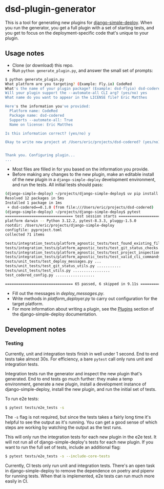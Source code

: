 dsd-plugin-generator
===

This is a tool for generating new plugins for [django-simple-deploy](https://github.com/django-simple-deploy/django-simple-deploy). When you run the generator, you get a full plugin with a set of starting tests, and you get to focus on the deployment-specific code that's unique to your plugin.

Usage notes
---

- Clone (or download) this repo.
- Run `python generate_plugin.py`, and answer the small set of prompts:

```sh
$ python generate_plugin.py 
What platform are you targeting? (Example: Fly.io) CodeRed
What's the name of your plugin package? (Example: dsd-flyio) dsd-codered
Will your plugin support the --automate-all CLI arg? (yes/no) yes
What name do you want to appear in the LICENSE file? Eric Matthes

Here's the information you've provided:
  Platform name: CodeRed
  Package name: dsd-codered
  Supports --automate-all: True
  Name on license: Eric Matthes

Is this information correct? (yes/no) y

Okay to write new project at /Users/eric/projects/dsd-codered? (yes/no) y


Thank you. Configuring plugin...
...
```

- Most files are filled in for you based on the information you provide.
- Before making any changes to the new plugin, make an editable install of the new plugin in a `django-simple-deploy` development environment, and run the tests. All initial tests should pass:

```sh
(django-simple-deploy) ~/projects/django-simple-deploy$ uv pip install -e ~/projects/dsd-codered
Resolved 12 packages in 5ms
Installed 1 package in 1ms
 + dsd-codered==0.1.0 (from file:///Users/eric/projects/dsd-codered)
(django-simple-deploy) ~/projects/django-simple-deploy$ pytest
=============================== test session starts ===============================
platform darwin -- Python 3.12.2, pytest-8.3.3, pluggy-1.5.0
rootdir: /Users/eric/projects/django-simple-deploy
configfile: pyproject.toml
collected 71 items

tests/integration_tests/platform_agnostic_tests/test_found_existing_file.py sss
tests/integration_tests/platform_agnostic_tests/test_git_status_checks.py .............
tests/integration_tests/platform_agnostic_tests/test_project_inspection.py sss
tests/integration_tests/platform_agnostic_tests/test_valid_cli_commands.py ...
tests/unit_tests/test_deploy_messages.py ...
tests/unit_tests/test_git_status_utils.py ...........
tests/unit_tests/test_utils.py .................
test_codered_config.py ..................

=============================== 65 passed, 6 skipped in 9.11s ===============================
```

- Fill out the messages in *deploy_messages.py*.
- Write methods in *platform_deployer.py* to carry out configuration for the target platform.
- For more information about writing a plugin, see the [Plugins](https://django-simple-deploy.readthedocs.io/en/latest/plugins/) section of the django-simple-deploy documentation.

Development notes
---

### Testing

Currently, unit and integration tests finish in well under 1 second. End to end tests take almost 30s. For efficiency, a bare `pytest` call only runs unit and integration tests.

Integration tests run the generator and inspect the new plugin that's generated. End to end tests go much further: they make a temp environment, generate a new plugin, install a development instance of django-simple-deploy, install the new plugin, and run the initial set of tests.

To run e2e tests:

```sh
$ pytest tests/e2e_tests -s
```

The `-s` flag is not required, but since the tests takes a fairly long time it's helpful to see the output as it's running. You can get a good sense of which steps are working by watching the output as the test runs.

This will only run the integration tests for each new plugin in the e2e test. It will not run all of django-simple-deploy's tests for each new plugin. If you want to run the full set of tests, include an additional flag:

```sh
$ pytest tests/e2e_tests -s --include-core-tests
```

Currently, CI tests only run unit and integration tests. There's an open task in django-simple-deploy to remove the dependence on poetry and pipenv for running tests. When that is implemented, e2e tests can run much more easily in CI.
